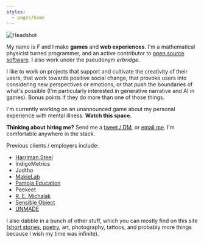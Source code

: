 ```yaml
---
styles:
  - pages/home
---
```


<img class="Headshot" src="//www.gravatar.com/avatar/904272fae938125a9ea3b545057838e9?s=240" alt="Headshot">

My name is _F_ and I make **games** and **web experiences**. I'm a mathematical
physicist turned programmer, and an active contributor to
[open source software](https://github.com/erbridge). I also work under the
pseudonym _erbridge_.

I like to work on projects that support and cultivate the creativity of their
users, that work towards positive social change, that provoke users into
considering new perspectives or emotions, or that push the boundaries of what's
possible (I'm particularly interested in generative narrative and AI in games).
Bonus points if they do more than one of those things.

I'm currently working on an unannounced game about my personal experience with
mental illness. **Watch this space.**

**Thinking about hiring me?** Send me a
[tweet / DM](https://twitter.com/erbridge), or
[email me](mailto:hello@erbridge.co.uk). I'm comfortable anywhere in the stack.

Previous clients / employers include:

* [Harriman Steel](http://www.harrimansteel.com/)
* IndigoMetrics
* Judtho
* [MakieLab](https://mymakie.com/)
* [Pamoja Education](https://www.pamojaeducation.com/)
* Peekeet
* [R. E. Michalak](https://remichalak.com/)
* [Sensible Object](http://sensibleobject.com/)
* [UNMADE](https://unmade.com/)

I also dabble in a bunch of other stuff, which you can mostly find on this site
([short stories](/fiction), [poetry](/fiction), art, photography, tattoos, and
probably more things because I wish my time was infinite).
